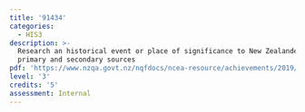 ```yaml
---
title: '91434'
categories:
  - HIS3
description: >-
  Research an historical event or place of significance to New Zealanders, using
  primary and secondary sources
pdf: 'https://www.nzqa.govt.nz/nqfdocs/ncea-resource/achievements/2019/as91434.pdf'
level: '3'
credits: '5'
assessment: Internal
---
```


